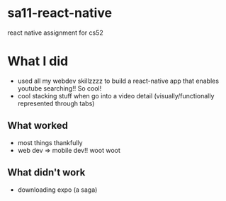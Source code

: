 # sa11-react-native
react native assignment for cs52

# What I did
- used all my webdev skillzzzz to build a react-native app that enables youtube searching!! So cool!
- cool stacking stuff when go into a video detail (visually/functionally represented through tabs)

## What worked
- most things thankfully
- web dev => mobile dev!! woot woot

## What didn't work 
- downloading expo (a saga)
